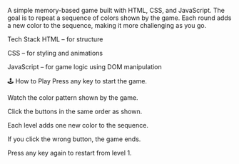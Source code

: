 A simple memory-based game built with HTML, CSS, and JavaScript.
The goal is to repeat a sequence of colors shown by the game.
Each round adds a new color to the sequence, making it more challenging as you go.

 Tech Stack
HTML – for structure

CSS – for styling and animations

JavaScript – for game logic using DOM manipulation

🕹 How to Play
Press any key to start the game.

Watch the color pattern shown by the game.

Click the buttons in the same order as shown.

Each level adds one new color to the sequence.

If you click the wrong button, the game ends.

Press any key again to restart from level 1.

